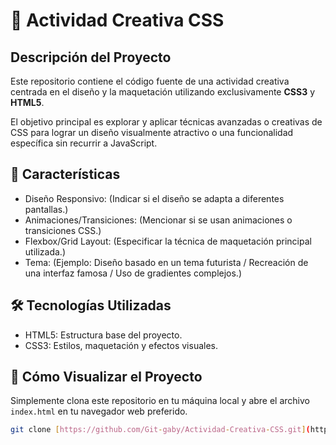 # 🎨 Actividad Creativa CSS

## Descripción del Proyecto

Este repositorio contiene el código fuente de una actividad creativa centrada en el diseño y la maquetación utilizando exclusivamente **CSS3** y **HTML5**.

El objetivo principal es explorar y aplicar técnicas avanzadas o creativas de CSS para lograr un diseño visualmente atractivo o una funcionalidad específica sin recurrir a JavaScript.

## 🌟 Características

* Diseño Responsivo: (Indicar si el diseño se adapta a diferentes pantallas.)
* Animaciones/Transiciones: (Mencionar si se usan animaciones o transiciones CSS.)
* Flexbox/Grid Layout: (Especificar la técnica de maquetación principal utilizada.)
* Tema: (Ejemplo: Diseño basado en un tema futurista / Recreación de una interfaz famosa / Uso de gradientes complejos.)

## 🛠️ Tecnologías Utilizadas

* HTML5: Estructura base del proyecto.
* CSS3: Estilos, maquetación y efectos visuales.

## 🚀 Cómo Visualizar el Proyecto

Simplemente clona este repositorio en tu máquina local y abre el archivo `index.html` en tu navegador web preferido.

```bash
git clone [https://github.com/Git-gaby/Actividad-Creativa-CSS.git](https://github.com/Git-gaby/Actividad-Creativa-CSS.git)
